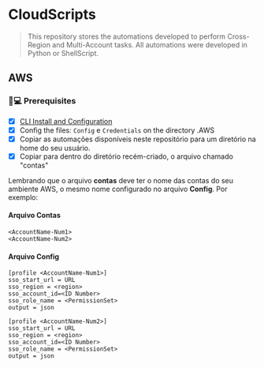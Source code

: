 # CloudScripts
> This repository stores the automations developed to perform Cross-Region and Multi-Account tasks. All automations were developed in Python or ShellScript.

## AWS
### 🚀💻 Prerequisites

- [x] [CLI Install and Configuration](https://aws.amazon.com/pt/cli/)
- [x] Config the files: `Config` e `Credentials` on the directory .AWS 
- [x] Copiar as automações disponíveis neste repositório para um diretório na home do seu usuário.
- [x] Copiar para dentro do diretório recém-criado, o arquivo chamado "contas"

Lembrando que o arquivo <b>contas</b> deve ter o nome das contas do seu ambiente AWS, o mesmo nome configurado no arquivo <b>Config</b>. Por exemplo:

#### Arquivo Contas
`<AccountName-Num1>`<br>
`<AccountName-Num2>`

#### Arquivo Config
`[profile <AccountName-Num1>]`<br>
`sso_start_url = URL`<br>
`sso_region = <region>`<br>
`sso_account_id=<ID Number>`<br>
`sso_role_name = <PermissionSet>`<br>
`output = json`<br>

`[profile <AccountName-Num2>]`<br>
`sso_start_url = URL`<br>
`sso_region = <region>`<br>
`sso_account_id=<ID Number>`<br>
`sso_role_name = <PermissionSet>`<br>
`output = json`<br>